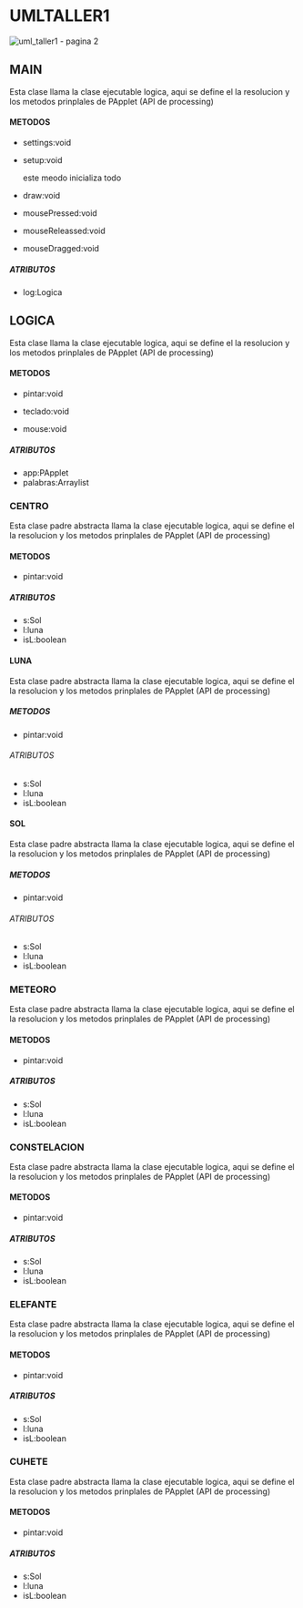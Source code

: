 # UMLTALLER1

![uml_taller1 - pagina 2](https://user-images.githubusercontent.com/42015388/45259922-27477800-b39e-11e8-989e-4f30f7467b4b.jpeg)

## MAIN
Esta clase llama la clase ejecutable logica, aqui se define el la resolucion y los metodos prinplales de 
PApplet (API de processing)
#### METODOS
* settings:void

* setup:void</p>
este meodo inicializa todo
* draw:void</p>

* mousePressed:void</p>

* mouseReleassed:void</p>

* mouseDragged:void</p>

##### ATRIBUTOS
- log:Logica


## LOGICA
Esta clase llama la clase ejecutable logica, aqui se define el la resolucion y los metodos prinplales de 
PApplet (API de processing)
#### METODOS
* pintar:void

* teclado:void</p>

* mouse:void</p>

##### ATRIBUTOS
- app:PApplet
- palabras:Arraylist<Strings>


### CENTRO
Esta clase padre abstracta llama la clase ejecutable logica, aqui se define el la resolucion y los metodos prinplales de 
PApplet (API de processing)
#### METODOS
* pintar:void

##### ATRIBUTOS
- s:Sol
- l:luna
- isL:boolean 
#### LUNA
Esta clase padre abstracta llama la clase ejecutable logica, aqui se define el la resolucion y los metodos prinplales de 
PApplet (API de processing)
##### METODOS
* pintar:void

###### ATRIBUTOS
- s:Sol
- l:luna
- isL:boolean 
#### SOL
Esta clase padre abstracta llama la clase ejecutable logica, aqui se define el la resolucion y los metodos prinplales de 
PApplet (API de processing)
##### METODOS
* pintar:void

###### ATRIBUTOS
- s:Sol
- l:luna
- isL:boolean 



### METEORO
Esta clase padre abstracta llama la clase ejecutable logica, aqui se define el la resolucion y los metodos prinplales de 
PApplet (API de processing)
#### METODOS
* pintar:void

##### ATRIBUTOS
- s:Sol
- l:luna
- isL:boolean 



### CONSTELACION
Esta clase padre abstracta llama la clase ejecutable logica, aqui se define el la resolucion y los metodos prinplales de 
PApplet (API de processing)
#### METODOS
* pintar:void

##### ATRIBUTOS
- s:Sol
- l:luna
- isL:boolean 



### ELEFANTE
Esta clase padre abstracta llama la clase ejecutable logica, aqui se define el la resolucion y los metodos prinplales de 
PApplet (API de processing)
#### METODOS
* pintar:void

##### ATRIBUTOS
- s:Sol
- l:luna
- isL:boolean 



### CUHETE
Esta clase padre abstracta llama la clase ejecutable logica, aqui se define el la resolucion y los metodos prinplales de 
PApplet (API de processing)
#### METODOS
* pintar:void

##### ATRIBUTOS
- s:Sol
- l:luna
- isL:boolean 
